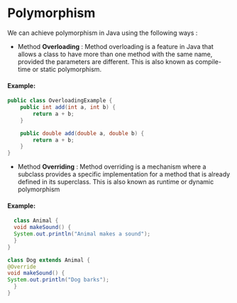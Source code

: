 # Polymorphism
We can achieve polymorphism in Java using the following ways :
- Method **Overloading** :
Method overloading is a feature in Java that allows a class to have more than one method with the same name,
provided the parameters are different. This is also known as compile-time or static polymorphism.
#### Example:
```java
public class OverloadingExample {
    public int add(int a, int b) {
        return a + b;
    }

    public double add(double a, double b) {
        return a + b;
    }
}
```
- Method **Overriding** : 
Method overriding is a mechanism where a subclass provides a specific implementation for a method that is already defined in its superclass.
This is also known as runtime or dynamic polymorphism
#### Example:
```java
  class Animal {
  void makeSound() {
  System.out.println("Animal makes a sound");
  }
}

class Dog extends Animal {
@Override
void makeSound() {
System.out.println("Dog barks");
  }
}
```


